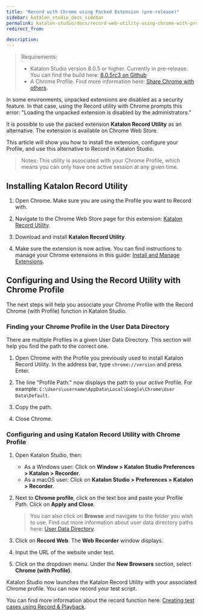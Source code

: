 ```yaml
---
title: "Record with Chrome using Packed Extension (pre-release)" 
sidebar: katalon_studio_docs_sidebar
permalink: katalon-studio/docs/record-web-utility-using-chrome-with-profile.html 
redirect_from:

description: 
---
```

> Requirements:
>
>* Katalon Studio version 8.0.5 or higher. Currently in pre-release. You can find the build here: [8.0.5rc3 on Github](https://github.com/katalon-studio/katalon-studio/releases/tag/v8.0.5.rc3)
>* A Chrome Profile. Find more information here: [Share Chrome with others](https://support.google.com/chrome/answer/2364824/share-chrome-with-others-computer).

In some environments, unpacked extensions are disabled as a security feature. In that case, using the Record utility with Chrome prompts this error: "Loading the unpacked extension is disabled by the administrators."

It is possible to use the packed extension **Katalon Record Utility** as an alternative. The extension is available on Chrome Web Store.

This article will show you how to install the extension, configure your Profile, and use this alternative to Record in Katalon Studio.

> Notes: This utility is associated with your Chrome Profile, which means you can only have one active session at any given time.

## Installing Katalon Record Utility

1. Open Chrome. Make sure you are using the Profile you want to Record with.

2. Navigate to the Chrome Web Store page for this extension: [Katalon Record Utility](https://chrome.google.com/webstore/detail/katalon-record-utility/nhjadcbdhpaglfenolfcepmoeifeaijd).

3. Download and install **Katalon Record Utility**.

4. Make sure the extension is now active. You can find instructions to manage your Chrome extensions in this guide: [Install and Manage Extensions](https://support.google.com/chrome_webstore/answer/2664769).

## Configuring and Using the Record Utility with Chrome Profile

The next steps will help you associate your Chrome Profile with the Record Chrome (with Profile) function in Katalon Studio.

### Finding your Chrome Profile in the User Data Directory

There are multiple Profiles in a given User Data Directory. This section will help you find the path to the correct one.

1. Open Chrome with the Profile you previously used to install Katalon Record Utility. In the address bar, type `chrome://version` and press Enter.

2. The line "Profile Path:" now displays the path to your *active* Profile. For example: `C:\Users\username\AppData\Local\Google\Chrome\User Data\Default`.
3. Copy the path.

4. Close Chrome.

### Configuring and using Katalon Record Utility with Chrome Profile

1. Open Katalon Studio, then:

   * As a Windows user: Click on **Window > Katalon Studio Preferences > Katalon > Recorder**.
   * As a macOS user: Click on **Katalon Studio > Preferences > Katalon > Recorder**.

2. Next to **Chrome profile**, click on the text box and paste your Profile Path. Click on **Apply and Close**.

   >You can also click on **Browse** and navigate to the folder you wish to use. Find out more information about user data directory paths here: [User Data Directory](https://chromium.googlesource.com/chromium/src/+/HEAD/docs/user_data_dir.md#Introduction).

3. Click on **Record Web**. The **Web Recorder** window displays.

4. Input the URL of the website under test.

5. Click on the dropdown menu. Under the **New Browsers** section, select **Chrome (with Profile)**.

Katalon Studio now launches the Katalon Record Utility with your associated Chrome profile. You can now record your test script.

You can find more information about the record function here: [Creating test cases using Record & Playback](https://docs.katalon.com/katalon-studio/docs/create_test_case_using_record_playback.html).
